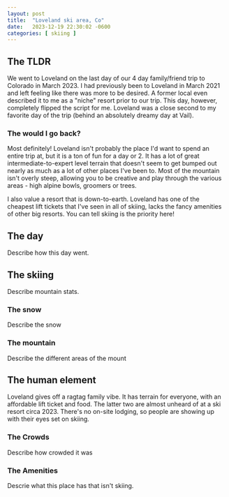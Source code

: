 ```yaml
---
layout: post
title:  "Loveland ski area, Co"
date:   2023-12-19 22:30:02 -0600
categories: [ skiing ]
---
```


## The TLDR
We went to Loveland on the last day of our
4 day family/friend trip to Colorado in March 2023. 
I had previously been to Loveland in
March 2021 and left feeling like there was more
to be desired. A former local even described it
to me as a "niche" resort prior to our trip. This day, however, completely flipped the 
script for me. Loveland was a close second to my favorite day of the trip (behind an absolutely
dreamy day at Vail).  

### The would I go back?
Most definitely! Loveland isn't probably the place
I'd want to spend an entire trip at, but it is a 
ton of fun for a day or 2. It has a lot of great 
intermediate-to-expert level terrain that doesn't seem to get bumped out nearly as much as a lot of other places I've been to. Most of the mountain isn't overly steep, allowing you to be creative and play through the various areas - high alpine bowls, groomers or trees. 

I also value a resort that is down-to-earth. Loveland 
has one of the cheapest lift tickets that I've 
seen in all of skiing, lacks the fancy amenities of other big resorts. You can tell skiing is the priority here! 

## The day
Describe how this day went.

## The skiing
Describe mountain stats.
### The snow
Describe the snow

### The mountain
Describe the different areas of the mount

## The human element
Loveland gives off a ragtag family vibe. It has terrain for everyone, with an affordable lift ticket and food. The latter two are almost unheard of 
at a ski resort circa 2023. 
There's no on-site lodging, so people are showing up 
with their eyes set on skiing. 

### The Crowds
Describe how crowded it was

### The Amenities
Descrie what this place has that isn't skiing.